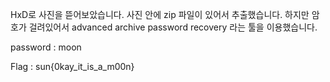 HxD로 사진을 뜯어보았습니다.
사진 안에 zip 파일이 있어서 추출했습니다.
하지만 암호가 걸려있어서 advanced archive password recovery 라는 툴을 이용했습니다.

password : moon 

Flag : sun{0kay_it_is_a_m00n}

